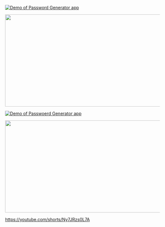 [![Demo of Password Generator app](https://img.youtube.com/vi/Ny7JRzs0L7A/hqdefault.jpg)](https://www.youtube.com/shorts/Ny7JRzs0L7A)

[<img src="https://img.youtube.com/vi/Ny7JRzs0L7A/hqdefault.jpg" width="600" height="300" />](https://www.youtube.com/shorts/Ny7JRzs0L7A)












[![Demo of Passwoerd Generator app](https://img.youtube.com/vi/Ny7JRzs0L7A/hqdefault.jpg)](https://www.youtube.com/embed/Ny7JRzs0L7A)

[<img src="https://img.youtube.com/vi/Ny7JRzs0L7A/hqdefault.jpg" width="600" height="300"
/>](https://www.youtube.com/embed/Ny7JRzs0L7A)


https://youtube.com/shorts/Ny7JRzs0L7A
